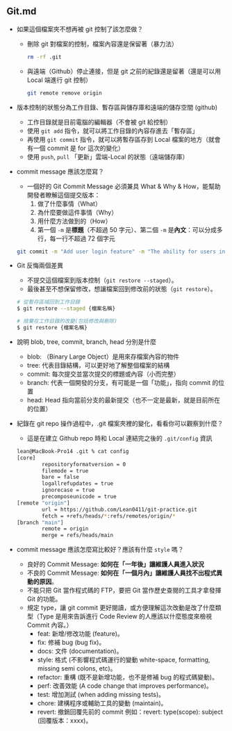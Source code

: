 ## Git.md

- 如果這個檔案夾不想再被 git 控制了該怎麼做？
    - 刪除 git 對檔案的控制，檔案內容還是保留著（暴力法）
        
        ```bash
        rm -rf .git
        ```
        
    - 與遠端（Github）停止連接，但是 git 之前的紀錄還是留著（還是可以用 Local 端進行 git 控制）
        
        ```bash
        git remote remove origin
        ```
        
- 版本控制的狀態分為工作目錄、暫存區與儲存庫和遠端的儲存空間 (github)
    - 工作目錄就是目前電腦的編輯器（不會被 git 給控制）
    - 使用 `git add` 指令，就可以將工作目錄的內容存進去「暫存區」
    - 再使用 `git commit` 指令，就可以將暫存區存到 Local 檔案的地方（就會有一個 commit 是 for 這次的變化）
    - 使用 `push`, `pull` 「更新」雲端-Local 的狀態（遠端儲存庫）

- commit message 應該怎麼寫？
    - 一個好的 Git Commit Message 必須兼具 What & Why & How，能幫助開發者瞭解這個提交版本：
        1. 做了什麼事情（What）
        2. 為什麼要做這件事情（Why）
        3. 用什麼方法做到的（How）
        4. 第一個 `-m` 是**標題**（不超過 50 字元）、第二個 `-m` 是**內文**：可以分成多行，每一行不超過 72 個字元
    
    ```bash
    git commit -m "Add user login feature" -m "The ability for users into the system using their email and password."
    ```

- Git 反悔兩個差異
    - 不提交這個檔案到版本控制（`git restore --staged`）。
    - 最後甚至不想保留修改，想讓檔案回到修改前的狀態（`git restore`）。
    
    ```bash
    # 從暫存區域回到工作目錄
    $ git restore --staged {檔案名稱}
    
    # 捨棄在工作目錄的改變(包括修改與刪除)
    $ git restore {檔案名稱}
    ```

- 說明 blob, tree, commit, branch, head 分別是什麼
    - blob: （Binary Large Object）是用來存檔案內容的物件
    - tree: 代表目錄結構，可以更好地了解整個檔案的結構
    - commit: 每次提交並當次提交的標題或內容（小而完整）
    - branch: 代表一個開發的分支，有可能是一個「功能」，指向 commit 的位置
    - head: Head 指向當前分支的最新提交（也不一定是最新，就是目前所在的位置）

- 紀錄在 git repo 操作過程中，.git 檔案夾裡的變化，看看你可以觀察到什麼？
    - 這是在建立 Github repo 時和 Local 連結完之後的 `.git/config` 資訊
    
    ```bash
    lean@MacBook-Pro14 .git % cat config 
    [core]
            repositoryformatversion = 0
            filemode = true
            bare = false
            logallrefupdates = true
            ignorecase = true
            precomposeunicode = true
    [remote "origin"]
            url = https://github.com/Lean0411/git-practice.git
            fetch = +refs/heads/*:refs/remotes/origin/*
    [branch "main"]
            remote = origin
            merge = refs/heads/main
    ```

- commit message 應該怎麼寫比較好？應該有什麼 `style` 嗎？
    - 良好的 Commit Message: **如何在「一年後」讓維護人員進入狀況**
    - 不良的 Commit Message: **如何在「一個月內」讓維護人員找不出程式異動的原因**。
    - 不能只把 Git 當作程式碼的 FTP，要把 Git 當作歷史查閱的工具才拿發揮 Git 的功能。
    - 規定 type，讓 git commit 更好閱讀，或方便理解這次改動是改了什麼類型（Type 是用來告訴進行 Code Review 的人應該以什麼態度來檢視 Commit 內容。）
        - feat: 新增/修改功能 (feature)。
        - fix: 修補 bug (bug fix)。
        - docs: 文件 (documentation)。
        - style: 格式 (不影響程式碼運行的變動 white-space, formatting, missing semi colons, etc)。
        - refactor: 重構 (既不是新增功能，也不是修補 bug 的程式碼變動)。
        - perf: 改善效能 (A code change that improves performance)。
        - test: 增加測試 (when adding missing tests)。
        - chore: 建構程序或輔助工具的變動 (maintain)。
        - revert: 撤銷回覆先前的 commit 例如：revert: type(scope): subject (回覆版本：xxxx)。